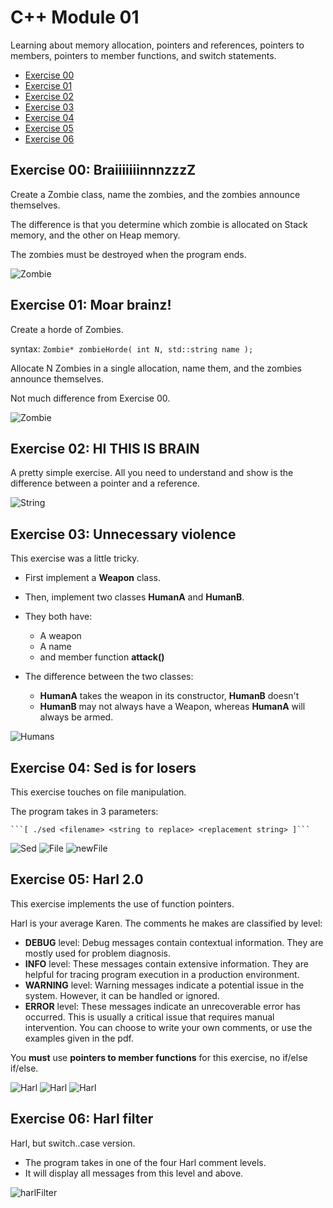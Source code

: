 # C++ Module 01

Learning about memory allocation, pointers and references, pointers to members, pointers to member functions, and switch statements.

* [Exercise 00](#exercise-00-braiiiiiiinnnzzzz)
* [Exercise 01](#exercise-01-moar-brainz)
* [Exercise 02](#exercise-02-hi-this-is-brain)
* [Exercise 03](#exercise-03-unnecessary-violence)
* [Exercise 04](#exercise-04-sed-is-for-losers)
* [Exercise 05](#exercise-05-harl-20)
* [Exercise 06](#exercise-06-harl-filter)

## Exercise 00:  BraiiiiiiinnnzzzZ
Create a Zombie class, name the zombies, and the zombies announce themselves.

The difference is that you determine which zombie is allocated on Stack memory, and the other on Heap memory.

The zombies must be destroyed when the program ends.

![Zombie](https://cdn.discordapp.com/attachments/989407433858375683/1085165220965646487/Screenshot_2023-03-14_at_19.37.43.png)

## Exercise 01: Moar brainz!
Create a horde of Zombies.

syntax:
```Zombie* zombieHorde( int N, std::string name );```

Allocate N Zombies in a single allocation, name them, and the zombies announce themselves.

Not much difference from Exercise 00.

![Zombie](https://cdn.discordapp.com/attachments/989407433858375683/1085166676280086559/Screenshot_2023-03-14_at_19.44.44.png)

## Exercise 02: HI THIS IS BRAIN
A pretty simple exercise. All you need to understand and show is the difference between a pointer and a reference.

![String](https://cdn.discordapp.com/attachments/989407433858375683/1085167415060611116/Screenshot_2023-03-14_at_19.47.40.png)

## Exercise 03: Unnecessary violence
This exercise was a little tricky.
* First implement a **Weapon** class.
* Then, implement two classes **HumanA** and **HumanB**.
* They both have:
	* A weapon
	* A name
	* and member function **attack()**

* The difference between the two classes:
	* **HumanA** takes the weapon in its constructor, **HumanB** doesn't
	* **HumanB** may not always have a Weapon, whereas **HumanA** will always be armed.

![Humans](https://cdn.discordapp.com/attachments/989407433858375683/1085397669498851430/Screenshot_2023-03-15_at_11.02.39.png)
## Exercise 04: Sed is for losers
This exercise touches on file manipulation.

The program takes in 3 parameters:

	```[ ./sed <filename> <string to replace> <replacement string> ]```
![Sed](https://cdn.discordapp.com/attachments/989407433858375683/1085398865055858788/Screenshot_2023-03-15_at_11.07.27.png)
![File](https://cdn.discordapp.com/attachments/989407433858375683/1085399042638483536/Screenshot_2023-03-15_at_11.08.07.png)
![newFile](https://cdn.discordapp.com/attachments/989407433858375683/1085399114822463580/Screenshot_2023-03-15_at_11.08.26.png)

## Exercise 05: Harl 2.0
This exercise implements the use of function pointers.

Harl is your average Karen. The comments he makes are classified by level:
* **DEBUG** level: Debug messages contain contextual information. They are mostly
used for problem diagnosis.
* **INFO** level: These messages contain extensive information. They are helpful for
tracing program execution in a production environment.
* **WARNING** level: Warning messages indicate a potential issue in the system.
However, it can be handled or ignored.
* **ERROR** level: These messages indicate an unrecoverable error has occurred.
This is usually a critical issue that requires manual intervention.
You can choose to write your own comments, or use the examples given in the pdf.

You **must** use **pointers to member functions** for this exercise, no if/else if/else.

![Harl](https://cdn.discordapp.com/attachments/989407433858375683/1085402656509526096/Screenshot_2023-03-15_at_11.22.31.png)
![Harl](https://cdn.discordapp.com/attachments/989407433858375683/1085402746947121213/Screenshot_2023-03-15_at_11.22.54.png)
![Harl](https://cdn.discordapp.com/attachments/989407433858375683/1085402955450155068/Screenshot_2023-03-15_at_11.23.39.png)
## Exercise 06: Harl filter
Harl, but switch..case version.
* The program takes in one of the four Harl comment levels.
* It will display all messages from this level and above.

![harlFilter](https://cdn.discordapp.com/attachments/989407433858375683/1085404249925623869/Screenshot_2023-03-15_at_11.28.19.png)